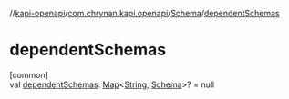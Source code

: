 //[kapi-openapi](../../../index.md)/[com.chrynan.kapi.openapi](../index.md)/[Schema](index.md)/[dependentSchemas](dependent-schemas.md)

# dependentSchemas

[common]\
val [dependentSchemas](dependent-schemas.md): [Map](https://kotlinlang.org/api/latest/jvm/stdlib/kotlin.collections/-map/index.html)&lt;[String](https://kotlinlang.org/api/latest/jvm/stdlib/kotlin/-string/index.html), [Schema](index.md)&gt;? = null

